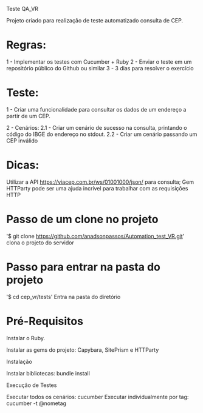 Teste QA_VR

Projeto criado para realização de teste automatizado consulta de CEP.

# Regras:

1 - Implementar os testes com Cucumber + Ruby
2 - Enviar o teste em um repositório público do Github ou similar
3 - 3 dias para resolver o exercício

# Teste:
1 - Criar uma funcionalidade para consultar os dados de um endereço a partir de um CEP.

2 - Cenários:
    2.1 - Criar um cenário de sucesso na consulta, printando o código do IBGE do endereço no
stdout.
        2.2 - Criar um cenário passando um CEP inválido

# Dicas:
Utilizar a API https://viacep.com.br/ws/01001000/json/ para consulta;
Gem HTTParty pode ser uma ajuda incrível para trabalhar com as requisições HTTP

# Passo de um clone no projeto

'$ git clone https://github.com/anadsonpassos/Automation_test_VR.git' clona o projeto do servidor

# Passo para entrar na pasta do projeto

'$ cd cep_vr/tests' Entra na pasta do diretório

# Pré-Requisitos

Instalar o Ruby.

Instalar as gems do projeto:
Capybara, SitePrism e HTTParty

Instalação

Instalar bibliotecas:
bundle install

Execução de Testes

Executar todos os cenários:
cucumber 
Executar individualmente por tag:
cucumber -t @nometag


